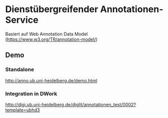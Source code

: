 # Dienstübergreifender Annotationen-Service 

Basiert auf Web Annotation Data Model (https://www.w3.org/TR/annotation-model/)


## Demo

### Standalone
http://anno.ub.uni-heidelberg.de/demo.html

### Integration in DWork

http://digi.ub.uni-heidelberg.de/diglit/annotationen_test/0002?template=ubhd3
